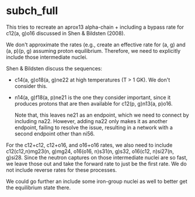 # subch_full

This tries to recreate an aprox13 alpha-chain + including a bypass
rate for c12(a, g)o16 discussed in Shen & Bildsten (2008).

We don't approximate the rates (e.g., create an effective rate for (a,
g) and (a, p)(p, g) assuming proton equilibrium.  Therefore, we need
to explicitly include those intermediate nuclei.

Shen & Bildsten discuss the sequences:

* c14(a, g)o18(a, g)ne22 at high temperatures (T > 1 GK).  We don't consider
  this.

* n14(a, g)f18(a, p)ne21 is the one they consider important, since it
  produces protons that are then available for c12(p, g)n13(a, p)o16.

  Note that, this leaves ne21 as an endpoint, which we need to connect by including na22.
  However, adding na22 only makes it as another endpoint, failing to resolve the issue,
  resulting in a network with a second endpoint other than ni56.

For the c12+c12, c12+o16, and o16+o16 rates, we also need to include
c12(c12,n)mg23(n, g)mg24, o16(o16, n)s31(n, g)s32,
o16(c12, n)si27(n, g)si28.  Since the neutron captures on those
intermediate nuclei are so fast, we leave those out and take the
forward rate to just be the first rate.  We do not include reverse
rates for these processes.

We could go further an include some iron-group nuclei as well to better
get the equilibrium state there.
